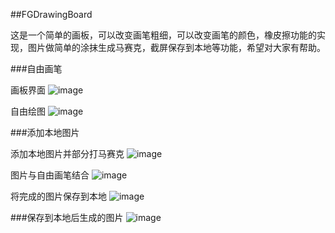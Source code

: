 ##FGDrawingBoard

这是一个简单的画板，可以改变画笔粗细，可以改变画笔的颜色，橡皮擦功能的实现，图片做简单的涂抹生成马赛克，截屏保存到本地等功能，希望对大家有帮助。


###自由画笔


画板界面
![image](1.png)

自由绘图
![image](2.png)

###添加本地图片

添加本地图片并部分打马赛克
![image](3.png)

图片与自由画笔结合
![image](4.png)

将完成的图片保存到本地
![image](5.png)

###保存到本地后生成的图片
![image](6.jpg)


